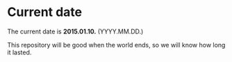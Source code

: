 # Current date

The current date is **2015.01.10.** (YYYY.MM.DD.)

This repository will be good when the world ends, so we will know how long it lasted.